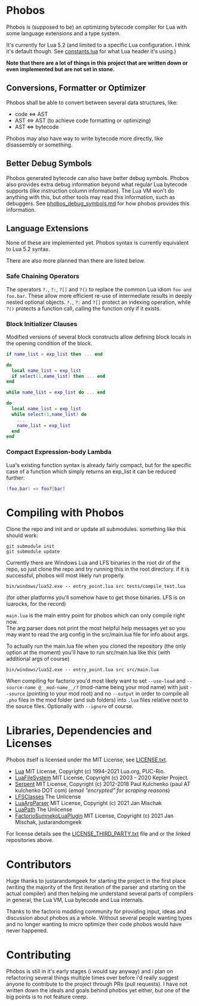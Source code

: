 
# Phobos

Phobos is (supposed to be) an optimizing bytecode compiler for Lua with some language extensions and a type system.

It's currently for Lua 5.2 (and limited to a specific Lua configuration. I think it's default though. See [constants.lua](src/constants.lua) for what Lua header it's using.)

**Note that there are a lot of things in this project that are written down or even implemented but are not set in stone.**

## Conversions, Formatter or Optimizer

Phobos shall be able to convert between several data structures, like:
- code <=> AST
- AST <=> AST (to achieve code formatting or optimizing)
- AST <=> bytecode

Phobos may also have way to write bytecode more directly, like disassembly or something.

## Better Debug Symbols

Phobos generated bytecode can also have better debug symbols.
Phobos also provides extra debug information beyond what regular Lua bytecode supports (like instruction column information). The Lua VM won't do anything with this, but other tools may read this information, such as debuggers. See [phobos_debug_symbols.md](phobos_debug_symbols.md) for how phobos provides this information.

## Language Extensions

None of these are implemented yet. Phobos syntax is currently equivalent to Lua 5.2 syntax.

There are also more planned than there are listed below.

### Safe Chaining Operators

The operators `?.`, `?:`, `?[]` and `?()` to replace the common Lua idiom
`foo and foo.bar`. These allow more efficient re-use of intermediate results in deeply nested optional objects. `?.`, `?:` and `?[]` protect an indexing operation, while `?()` protects a function call, calling the function only if it exists.

### Block Initializer Clauses

Modified versions of several block constructs allow defining block locals in the opening condition of the block.

```lua
if name_list = exp_list then ... end

do
  local name_list = exp_list
  if select(1,name_list) then ... end
end
```

```lua
while name_list = exp_list do ... end

do
  local name_list = exp_list
  while select(1,name_list) do
    ...
    name_list = exp_list
  end
end
```

### Compact Expression-body Lambda

Lua's existing function syntax is already fairly compact, but for the specific case of a function which simply returns an exp_list it can be reduced further:

```lua
(foo,bar) => foo?[bar]
```

# Compiling with Phobos

Clone the repo and init and or update all submodules. something like this should work:
```
git submodule init
git submodule update
```

Currently there are Windows Lua and LFS binaries in the root dir of the repo, so just clone the repo and try running this in the root directory. if it is successful, phobos will most likely run properly.
```
bin/windows/lua52.exe -- entry_point.lua src tests/compile_test.lua
```
<!-- cSpell:ignore luarocks -->
(for other platforms you'll somehow have to get those binaries. LFS is on luarocks, for the record)

`main.lua` is the main entry point for phobos which can only compile right now.\
The arg parser does not print the most helpful help messages yet so you may want to read the arg config in the src/main.lua file for info about args.

To actually run the main.lua file when you cloned the repository (the only option at the moment) you'll have to run src/main.lua like this (with additional args of course)
```
bin/windows/lua52.exe -- entry_point.lua src src/main.lua
```

When compiling for factorio you'd most likely want to set `--use-load` and `--source-name @__mod-name__/?` (mod-name being your mod name) with just `--source` (pointing to your mod root) and no `--output` in order to compile all `.pho` files in the mod folder (and sub folders) into `.lua` files relative next to the source files. Optionally with `--ignore` of course.

# Libraries, Dependencies and Licenses

Phobos itself is licensed under the MIT License, see [LICENSE.txt](LICENSE.txt).

<!-- cSpell:ignore Kulchenko, Mischak -->

- [Lua](https://www.lua.org/home.html) MIT License, Copyright (c) 1994–2021 Lua.org, PUC-Rio.
- [LuaFileSystem](https://keplerproject.github.io/luafilesystem/) MIT License, Copyright (c) 2003 - 2020 Kepler Project.
- [Serpent](https://github.com/pkulchenko/serpent) MIT License, Copyright (c) 2012-2018 Paul Kulchenko (paul AT kulchenko DOT com) (_email "encrypted" for scraping reasons_)
- [LFSClasses](https://github.com/JanSharp/LFSClasses) The Unlicense
- [LuaArgParser](https://github.com/JanSharp/LuaArgParser) MIT License, Copyright (c) 2021 Jan Mischak
- [LuaPath](https://github.com/JanSharp/LuaPath) The Unlicense
- [FactorioSumnekoLuaPlugin](https://github.com/JanSharp/FactorioSumnekoLuaPlugin) MIT License, Copyright (c) 2021 Jan Mischak, justarandomgeek

For license details see the [LICENSE_THIRD_PARTY.txt](LICENSE_THIRD_PARTY.txt) file and or the linked repositories above.

# Contributors

Huge thanks to justarandomgeek for starting the project in the first place (writing the majority of the first iteration of the parser and starting on the actual compiler) and then helping me understand several parts of compilers in general, the Lua VM, Lua bytecode and Lua internals.

Thanks to the factorio modding community for providing input, ideas and discussion about phobos as a whole. Without several people wanting types and no longer wanting to micro optimize their code phobos would have never happened.

# Contributing

Phobos is still in it's early stages (i would say anyway) and i plan on refactoring several things multiple times over before i'd really suggest anyone to contribute to the project through PRs (pull requests). I have not written down the ideals and goals behind phobos yet either, but one of the big points is to not feature creep.
